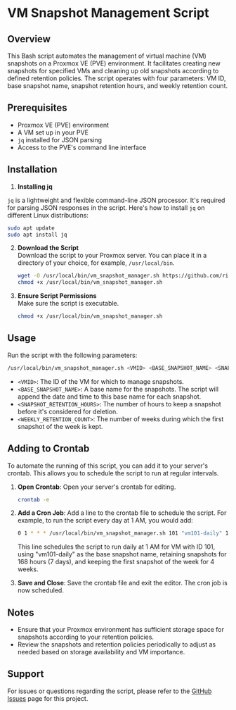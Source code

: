# VM Snapshot Management Script

## Overview

This Bash script automates the management of virtual machine (VM) snapshots on a Proxmox VE (PVE) environment. It facilitates creating new snapshots for specified VMs and cleaning up old snapshots according to defined retention policies. The script operates with four parameters: VM ID, base snapshot name, snapshot retention hours, and weekly retention count.

## Prerequisites

- Proxmox VE (PVE) environment
- A VM set up in your PVE
- `jq` installed for JSON parsing
- Access to the PVE's command line interface

## Installation

1. **Installing jq**

`jq` is a lightweight and flexible command-line JSON processor. It's required for parsing JSON responses in the script. Here's how to install `jq` on different Linux distributions:

```bash
sudo apt update
sudo apt install jq
```

2. **Download the Script**  
   Download the script to your Proxmox server. You can place it in a directory of your choice, for example, `/usr/local/bin`.

    ```bash
    wget -O /usr/local/bin/vm_snapshot_manager.sh https://github.com/rihokirss/ProxmoxSnapshots/raw/master/proxmox_snapshot.sh
    chmod +x /usr/local/bin/vm_snapshot_manager.sh
    ```

3. **Ensure Script Permissions**  
   Make sure the script is executable.

    ```bash
    chmod +x /usr/local/bin/vm_snapshot_manager.sh
    ```

## Usage

Run the script with the following parameters:

```bash
/usr/local/bin/vm_snapshot_manager.sh <VMID> <BASE_SNAPSHOT_NAME> <SNAPSHOT_RETENTION_HOURS> <WEEKLY_RETENTION_COUNT>
```
- `<VMID>`: The ID of the VM for which to manage snapshots.
- `<BASE_SNAPSHOT_NAME>`: A base name for the snapshots. The script will append the date and time to this base name for each snapshot.
- `<SNAPSHOT_RETENTION_HOURS>`: The number of hours to keep a snapshot before it's considered for deletion.
- `<WEEKLY_RETENTION_COUNT>`: The number of weeks during which the first snapshot of the week is kept.

## Adding to Crontab

To automate the running of this script, you can add it to your server's crontab. This allows you to schedule the script to run at regular intervals.

1. **Open Crontab**: Open your server's crontab for editing.

    ```bash
    crontab -e
    ```

2. **Add a Cron Job**: Add a line to the crontab file to schedule the script. For example, to run the script every day at 1 AM, you would add:

    ```bash
    0 1 * * * /usr/local/bin/vm_snapshot_manager.sh 101 "vm101-daily" 168 4
    ```

    This line schedules the script to run daily at 1 AM for VM with ID 101, using "vm101-daily" as the base snapshot name, retaining snapshots for 168 hours (7 days), and keeping the first snapshot of the week for 4 weeks.

3. **Save and Close**: Save the crontab file and exit the editor. The cron job is now scheduled.

## Notes

- Ensure that your Proxmox environment has sufficient storage space for snapshots according to your retention policies.
- Review the snapshots and retention policies periodically to adjust as needed based on storage availability and VM importance.

## Support

For issues or questions regarding the script, please refer to the [GitHub Issues](#) page for this project.


